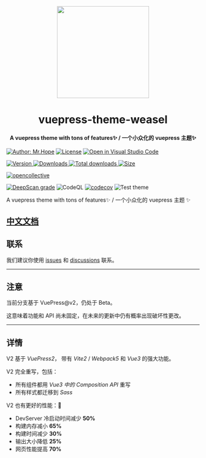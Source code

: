 <!-- markdownlint-disable -->
<p align="center">
  <img width="240" src="https://github.com/vuepress-theme-weasel/vuepress-theme-weasel/blob/develop/demo/src/logo.png?raw=true" style="text-align: center;"/>
</p>
<h1 align="center">vuepress-theme-weasel</h1>
<h4 align="center">A vuepress theme with tons of features✨ / 一个小众化的 vuepress 主题✨</h4>

[![Author: Mr.Hope](https://img.shields.io/badge/作者-Mr.Huang-blue.svg?style=for-the-badge)](https://zukmb.cn)
[![License](https://img.shields.io/npm/l/vuepress-theme-hope.svg?style=for-the-badge)](https://github.com/vuepress-theme-weasel/vuepress-theme-weasel/blob/main/LICENSE)
[![Open in Visual Studio Code](https://img.shields.io/badge/-open%20in%20vscode-blue?style=for-the-badge&logo=visualstudiocode)](https://open.vscode.dev/vuepress-theme-weasel/vuepress-theme-weasel)

<!-- markdownlint-restore -->

[![Version](https://img.shields.io/npm/v/vuepress-theme-weasel/next.svg?style=flat-square&logo=npm) ![Downloads](https://img.shields.io/npm/dm/vuepress-theme-weasel.svg?style=flat-square&logo=npm) ![Total downloads](https://img.shields.io/npm/dt/vuepress-theme-weasel?style=flat-square&logo=npm) ![Size](https://img.shields.io/bundlephobia/min/vuepress-theme-weasel?style=flat-square&logo=npm)](https://www.npmjs.com/package/vuepress-theme-hope)

[![opencollective](https://opencollective.com/vuepress-theme-weasel/tiers/badge.svg)](https://opencollective.com/vuepress-theme-hope)

[![DeepScan grade](https://deepscan.io/api/teams/9792/projects/17544/branches/405512/badge/grade.svg)](https://deepscan.io/dashboard#view=project&tid=9792&pid=17544&bid=405512)
![CodeQL](https://github.com/vuepress-theme-weasel/vuepress-theme-weasel/actions/workflows/codeql-analysis.yml/badge.svg)
[![codecov](https://codecov.io/gh/vuepress-theme-weasel/vuepress-theme-weasel/branch/main/graph/badge.svg?token=TNYMbGlxQ9)](https://codecov.io/gh/vuepress-theme-weasel/vuepress-theme-weasel)
![Test theme](https://github.com/vuepress-theme-weasel/vuepress-theme-weasel/actions/workflows/v2-test.yml/badge.svg)

A vuepress theme with tons of features✨ / 一个小众化的 vuepress 主题 ✨

## [中文文档]()

## 联系

我们建议你使用 [issues](https://github.com/vuepress-theme-weasel/vuepress-theme-weasel/issues) 和 [discussions](https://github.com/vuepress-theme-weasel/vuepress-theme-weasel/discussions) 联系。

---

## 注意

当前分支基于 VuePress@v2，仍处于 Beta。

这意味着功能和 API 尚未固定，在未来的更新中仍有概率出现破坏性更改。

---
## 详情

V2 基于 _VuePress2_， 带有 _Vite2_ / _Webpack5_ 和 _Vue3_ 的强大功能。

V2 完全重写，包括：

- 所有组件都用 _Vue3 中的 Composition API_ 重写
- 所有样式都迁移到 _Sass_

V2 也有更好的性能：🚀

- DevServer 冷启动时间减少 **50%**
- 构建内存减小 **65%**
- 构建时间减少 **30%**
- 输出大小降低 **25%**
- 网页性能提高 **70%**
